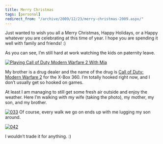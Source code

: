 ```yaml
---
title: Merry Christmas
tags: [personal]
redirect_from: "/archive/2009/12/23/merry-christmas-2009.aspx/"
---
```


Just wanted to wish you all a Merry Christmas, Happy Holidays, or a
Happy whatever you are celebrating at this time of year. I hope you are
spending it well with family and friends! :)

As you can see, I’m still hard at work watching the kids on paternity
leave.

[![Playing Call of Duty Modern Warfare 2 With
Mia](https://haacked.com/assets/images/haacked_com/WindowsLiveWriter/MerryChristmas_147FA/024_thumb.jpg "Playing Call of Duty Modern Warfare 2 With Mia")](https://haacked.com/assets/images/haacked_com/WindowsLiveWriter/MerryChristmas_147FA/024.jpg)

My brother is a drug dealer and the name of the drug is [Call of Duty:
Modern Warfare
2](http://www.amazon.com/gp/product/B00267S2A0?ie=UTF8&tag=youvebeenhaac-20&linkCode=as2&camp=1789&creative=390957&creativeASIN=B00267S2A0 "Call of Duty Modern Warfare 2 at Amazon.com")
for the X-Box 360. I’m totally hooked right now, and I don’t usually get
so hooked on games.

At least I am managing to still get some fresh air outside and enjoy the
weather. Here I’m walking with my wife (taking the photo), my mother, my
son, and my brother.

[![033](https://haacked.com/assets/images/haacked_com/WindowsLiveWriter/MerryChristmas_147FA/033_thumb.jpg "033")](https://haacked.com/assets/images/haacked_com/WindowsLiveWriter/MerryChristmas_147FA/033.jpg)
Of course, every walk we go on ends up with me lugging my son around.

[![042](https://haacked.com/assets/images/haacked_com/WindowsLiveWriter/MerryChristmas_147FA/042_thumb.jpg "042")](https://haacked.com/assets/images/haacked_com/WindowsLiveWriter/MerryChristmas_147FA/042.jpg)

I wouldn’t trade it for anything. :)

